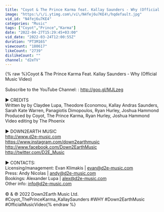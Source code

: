 ```yaml
---
title: "Coyot & The Prince Karma feat. Kallay Saunders - Why (Official Music Video)"
image: "https:\/\/i.ytimg.com\/vi\/N4fej6u7KE4\/hqdefault.jpg"
vid_id: "N4fej6u7KE4"
categories: "Music"
tags: ["Coyot","Prince","Karma"]
date: "2022-04-27T15:29:45+03:00"
vid_date: "2022-03-24T12:00:55Z"
duration: "PT3M16S"
viewcount: "180617"
likeCount: "2739"
dislikeCount: ""
channel: "d2eTV"
---
```

{% raw %}Coyot &amp; The Prince Karma Feat. Kallay Saunders - Why (Official Music Video)<br /><br />Subscribe to the YouTube Channel: : <a rel="nofollow" target="blank" href="http://goo.gl/MJLzeg">http://goo.gl/MJLzeg</a><br /><br />► CREDITS<br />Written by by Claydee Lupa, Theodore Economou, Kallay Andras Saunders, Sarah Kate Warren, Panagiotis Dimopoulos, Ryan Hurley, Joshua Hammond  <br />Produced by Coyot, The Prince Karma, Ryan Hurley, Joshua Hammond  <br />Video editing by The Phoenix<br /><br />► DOWN2EARTH MUSIC <br /><a rel="nofollow" target="blank" href="http://www.d2e-music.com">http://www.d2e-music.com</a> <br /><a rel="nofollow" target="blank" href="https://www.instagram.com/down2earthmusic">https://www.instagram.com/down2earthmusic</a> <br /><a rel="nofollow" target="blank" href="http://www.facebook.com/Down2EarthMusic">http://www.facebook.com/Down2EarthMusic</a> <br /><a rel="nofollow" target="blank" href="http://twitter.com/D2E_Music">http://twitter.com/D2E_Music</a><br /><br />► CONTACTS:<br />Licensing/management: Evan Klimakis | evan@d2e-music.com <br />Press: Andy Nicolas | andy@d2e-music.com <br />Bookings: Alexander Lupa | alex@d2e-music.com <br />Other info: info@d2e-music.com<br /><br />© &amp; ℗ 2022 Down2Earth Music Ltd.<br />#Coyot_ThePrinceKarma_KallaySaunders #WHY #Down2EarthMusic #OfficialMusicVideo{% endraw %}
